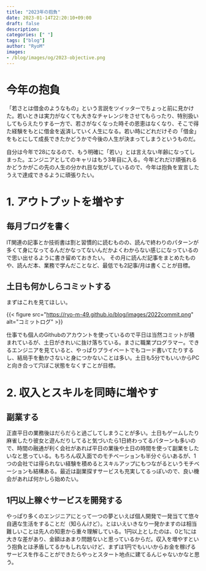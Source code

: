 ```yaml
---
title: "2023年の抱負"
date: 2023-01-14T22:20:10+09:00
draft: false
description: 
categories: [" "]
tags: ["blog"]
author: "RyoM"
images:
- /blog/images/og/2023-objective.png
---
```


# 今年の抱負

「若さとは借金のようなもの」という言説をツイッターでちょっと前に見かけた。若いときは実力がなくても大きなチャレンジをさせてもらったり、特別扱いしてもらえたりする一方で、若さがなくなった時その恩恵はなくなり、そこで得た経験をもとに借金を返済していく人生になる。若い時にどれだけその「借金」をもとにして成長できたかどうかで今後の人生が決まってしまうというものだ。

自分は今年で28になるので、もう明確に「若い」とは言えない年齢になってしまった。エンジニアとしてのキャリはもう3年目に入る。今年どれだけ頑張れるかどうかがこの先の人生の分かれ目な気がしているので、今年は抱負を宣言したうえで達成できるように頑張りたい。

# 1. アウトプットを増やす

## 毎月ブログを書く

IT関連の記事とか技術書は割と習慣的に読むものの、読んで終わりのパターンが多くて身になってるんだかなってないんだかよくわからない感じになっているので思い出せるように書き留めておきたい。
その月に読んだ記事をまとめたものや、読んだ本、業務で学んだことなど、最低でも2記事/月は書くことが目標。

## 土日も何かしらコミットする

まずはこれを見てほしい。

{{< figure src="https://ryo-m-49.github.io/blog/images/2022commit.png" alt="コミットログ" >}}

仕事でも個人のGithubのアカウントを使っているので平日は当然コミットが積まれているが、土日がきれいに抜け落ちている。まさに職業プログラマー。できるエンジニアを見ていると、やっぱりプライベートでもコード書いてたりするし、結局手を動かさないと身につかないことは多い。土日も5分でもいいからPCと向き合って穴ぼこ状態をなくすことが目標。

# 2. 収入とスキルを同時に増やす

## 副業する

正直平日の業務後はだらだらと過ごしてしまうことが多い。土日もゲームしたり麻雀したり彼女と遊んだりしてると気づいたら1日終わってるパターンも多いので、時間の融通が利く会社があれば平日の業後や土日の時間を使って副業をしたいなと思っている。もちろん収入面でのモチベーションも半分ぐらいあるが、1つの会社では得られない経験を積めるとスキルアップにもつながるというモチベーションも結構ある。最近は副業探すサービスも充実してるっぽいので、良い機会があれば何かしら始めたい。

## 1円以上稼ぐサービスを開発する

やっぱり多くのエンジニアにとって一つの夢といえば個人開発で一発当てて悠々自適な生活をすることだ（知らんけど）。とはいえいきなり一発かますのは相当難しいことは先人の知恵から重々理解している。1円以上としたのは、0と1には大きな差があり、金額はあまり問題ないと思っているからだ。収入を増やすという抱負とは矛盾してるかもしれないけど、まずは1円でもいいからお金を稼げるサービスを作ることができたらやっとスタート地点に建てるんじゃないかなと思う。
